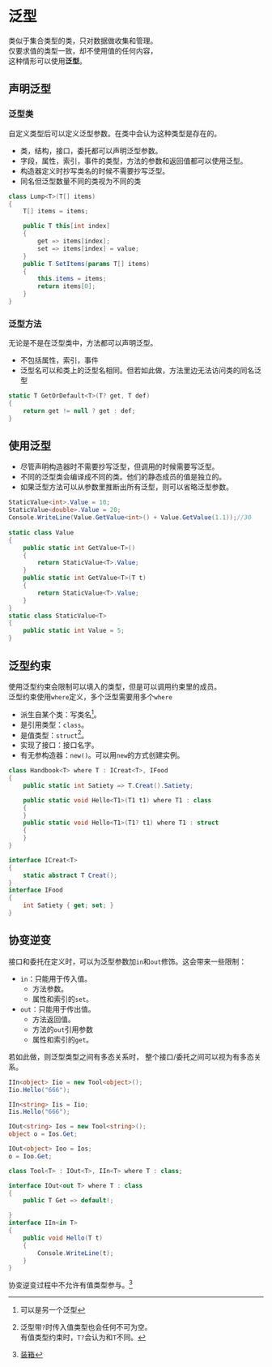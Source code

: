 ﻿# 泛型

类似于集合类型的类，只对数据做收集和管理。  
仅要求值的类型一致，却不使用值的任何内容，  
这种情形可以使用**泛型**。

## 声明泛型

### 泛型类

自定义类型后可以定义泛型参数。在类中会认为这种类型是存在的。

- 类，结构，接口，委托都可以声明泛型参数。
- 字段，属性，索引，事件的类型，方法的参数和返回值都可以使用泛型。
- 构造器定义时抄写类名的时候不需要抄写泛型。
- 同名但泛型数量不同的类视为不同的类

```csharp
class Lump<T>(T[] items)
{
	T[] items = items;

	public T this[int index]
	{
		get => items[index];
		set => items[index] = value;
	}
	public T SetItems(params T[] items)
	{
		this.items = items;
		return items[0];
	}
} 
```

### 泛型方法

无论是不是在泛型类中，方法都可以声明泛型。

- 不包括属性，索引，事件
- 泛型名可以和类上的泛型名相同。但若如此做，方法里边无法访问类的同名泛型

```csharp
static T GetOrDefault<T>(T? get, T def)
{
	return get != null ? get : def;
}
```

## 使用泛型

- 尽管声明构造器时不需要抄写泛型，但调用的时候需要写泛型。
- 不同的泛型类会编译成不同的类。他们的静态成员的值是独立的。
- 如果泛型方法可以从参数里推断出所有泛型，则可以省略泛型参数。

```csharp
StaticValue<int>.Value = 10;
StaticValue<double>.Value = 20;
Console.WriteLine(Value.GetValue<int>() + Value.GetValue(1.1));//30
 
static class Value
{
	public static int GetValue<T>()
	{
		return StaticValue<T>.Value;
	}
	public static int GetValue<T>(T t)
	{
		return StaticValue<T>.Value;
	}
}
static class StaticValue<T>
{
	public static int Value = 5;
}
```

## 泛型约束

使用泛型约束会限制可以填入的类型，但是可以调用约束里的成员。  
泛型约束使用`where`定义，多个泛型需要用多个`where`

- 派生自某个类：写类名[^可以是泛型]。
- 是引用类型：`class`。
- 是值类型：`struct`[^可空值类型]。
- 实现了接口：接口名字。
- 有无参构造器：`new()`。可以用`new`的方式创建实例。

[^可以是泛型]:可以是另一个泛型
[^可空值类型]:泛型带`?`时传入值类型也会任何不可为空。  
有值类型约束时，`T?`会认为和`T`不同。

```csharp
class Handbook<T> where T : ICreat<T>, IFood
{
	public static int Satiety => T.Creat().Satiety;

	public static void Hello<T1>(T1 t1) where T1 : class
	{
	}
	public static void Hello<T1>(T1? t1) where T1 : struct
	{
	}
}

interface ICreat<T>
{
	static abstract T Creat();
}
interface IFood
{
	int Satiety { get; set; }
}
```

## 协变逆变

接口和委托在定义时，可以为泛型参数加`in`和`out`修饰。这会带来一些限制：

- `in`：只能用于传入值。
  - 方法参数。
  - 属性和索引的`set`。 
- `out`：只能用于传出值。
  - 方法返回值。
  - 方法的`out`引用参数
  - 属性和索引的`get`。 

若如此做，则泛型类型之间有多态关系时，
整个接口/委托之间可以视为有多态关系。

```csharp
IIn<object> Iio = new Tool<object>();
Iio.Hello("666");

IIn<string> Iis = Iio;
Iis.Hello("666");

IOut<string> Ios = new Tool<string>();
object o = Ios.Get;

IOut<object> Ioo = Ios;
o = Ioo.Get;

class Tool<T> : IOut<T>, IIn<T> where T : class;

interface IOut<out T> where T : class
{
	public T Get => default!;

}
interface IIn<in T>
{
	public void Hello(T t)
	{
		Console.WriteLine(t);
	}
}
```

协变逆变过程中不允许有值类型参与。[^装箱]

[^装箱]:[装箱](https://learn.microsoft.com/zh-cn/dotnet/csharp/programming-guide/types/boxing-and-unboxing)
